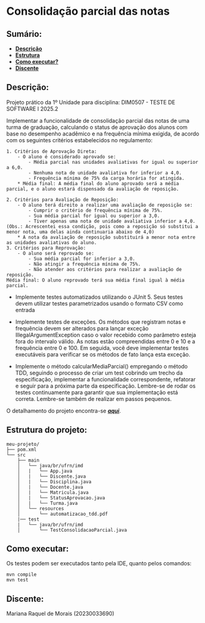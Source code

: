 # Consolidação parcial das notas

## Sumário:
* **[Descrição](#descrição)**
* **[Estrutura](#estrutura-do-projeto)**
* **[Como executar?](#como-executar)**
* **[Discente](#discente)**


## Descrição:
Projeto prático da 1º Unidade para disciplina: DIM0507 -  TESTE DE SOFTWARE I  2025.2

Implementar a funcionalidade de consolidação parcial das notas de uma turma de graduação, calculando o status de aprovação dos alunos com base no desempenho acadêmico e na frequência mínima exigida, de acordo com os seguintes critérios estabelecidos no regulamento:

	1. Critérios de Aprovação Direta:
		- O aluno é considerado aprovado se:
			- Média parcial nas unidades avaliativas for igual ou superior a 6,0.
			- Nenhuma nota de unidade avaliativa for inferior a 4,0.
			- Frequência mínima de 75% da carga horária for atingida.
		* Média final: A média final do aluno aprovado será a média parcial, e o aluno estará dispensado da avaliação de reposição.

	2. Critérios para Avaliação de Reposição:
		- O aluno terá direito a realizar uma avaliação de reposição se:
			- Cumprir o critério de frequência mínima de 75%.
			- Sua média parcial for igual ou superior a 3,0.
			- Tiver apenas uma nota de unidade avaliativa inferior a 4,0. (Obs.: Acrescentei essa condição, pois como a reposição só substitui a menor nota, uma delas ainda continuaria abaixo de 4,0)
		* A nota da avaliação de reposição substituirá a menor nota entre as unidades avaliativas do aluno.
	3. Critérios para Reprovação:
		- O aluno será reprovado se:
			- Sua média parcial for inferior a 3,0.
			- Não atingir a frequência mínima de 75%.
			- Não atender aos critérios para realizar a avaliação de reposição.
	Média final: O aluno reprovado terá sua média final igual à média parcial.

* Implemente testes automatizados utilizando o JUnit 5. Seus testes devem utilizar testes
parametrizados usando o formato CSV como entrada

* Implemente testes de exceções. Os métodos que registram notas e frequência devem ser alterados
para lançar exceção IllegalArgumentException caso o valor recebido como parâmetro esteja
fora do intervalo válido. As notas estão compreendidas entre 0 e 10 e a frequência entre 0 e 100. Em
seguida, você deve implementar testes executáveis para verificar se os métodos de fato lança esta
exceção.

* Implemente o método calcularMediaParcial() empregando o método TDD, seguindo o
processo de criar um test cobrindo um trecho da especificação, implementar a funcionalidade
correspondente, refatorar e seguir para a próxima parte da especificação. Lembre-se de rodar os
testes continuamente para garantir que sua implementação está correta. Lembre-se também de
realizar em passos pequenos.

O detalhamento do projeto encontra-se __*[aqui](src/main/resources/automatizacao_tdd.pdf)*__.


## Estrutura do projeto:

```
meu-projeto/
├── pom.xml
└── src
	├── main
	│ 	└── java/br/ufrn/imd
	│	|	└── App.java
	│	|	└── Discente.java
	│	|	└── Disciplina.java
	│	|	└── Docente.java
	│	|	└── Matricula.java
	│	|	└── StatusAprovacao.java
	│	|	└── Turma.java
	│ 	└── resources
	│		└── automatizacao_tdd.pdf
	|── test
	| 	└── java/br/ufrn/imd
	│		└── TestConsolidacaoParcial.java
```

## Como executar: 

Os testes podem ser executados tanto pela IDE, quanto pelos comandos:
```
mvn compile
mvn test
```

## Discente:
Mariana Raquel de Morais (20230033690)